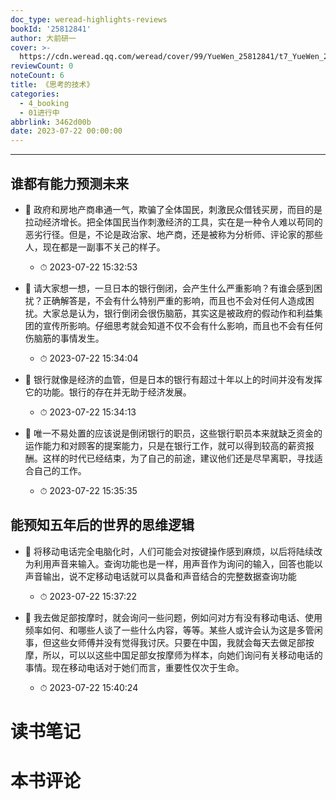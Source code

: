 ```yaml
---
doc_type: weread-highlights-reviews
bookId: '25812841'
author: 大前研一
cover: >-
  https://cdn.weread.qq.com/weread/cover/99/YueWen_25812841/t7_YueWen_25812841.jpg
reviewCount: 0
noteCount: 6
title: 《思考的技术》
categories:
  - 4_booking
  - 01进行中
abbrlink: 3462d00b
date: 2023-07-22 00:00:00
---
```


---


## 谁都有能力预测未来


- 📌 政府和房地产商串通一气，欺骗了全体国民，刺激民众借钱买房，而目的是拉动经济增长。把全体国民当作刺激经济的工具，实在是一种令人难以苟同的恶劣行径。但是，不论是政治家、地产商，还是被称为分析师、评论家的那些人，现在都是一副事不关己的样子。 
    - ⏱ 2023-07-22 15:32:53 

- 📌 请大家想一想，一旦日本的银行倒闭，会产生什么严重影响？有谁会感到困扰？正确解答是，不会有什么特别严重的影响，而且也不会对任何人造成困扰。大家总是认为，银行倒闭会很伤脑筋，其实这是被政府的假动作和利益集团的宣传所影响。仔细思考就会知道不仅不会有什么影响，而且也不会有任何伤脑筋的事情发生。 
    - ⏱ 2023-07-22 15:34:04 

- 📌 银行就像是经济的血管，但是日本的银行有超过十年以上的时间并没有发挥它的功能。银行的存在并无助于经济发展。 
    - ⏱ 2023-07-22 15:34:13 

- 📌 唯一不易处置的应该说是倒闭银行的职员，这些银行职员本来就缺乏资金的运作能力和对顾客的提案能力，只是在银行工作，就可以得到较高的薪资报酬。这样的时代已经结束，为了自己的前途，建议他们还是尽早离职，寻找适合自己的工作。 
    - ⏱ 2023-07-22 15:35:35 
## 能预知五年后的世界的思维逻辑


- 📌 将移动电话完全电脑化时，人们可能会对按键操作感到麻烦，以后将陆续改为利用声音来输入。查询功能也是一样，用声音作为询问的输入，回答也能以声音输出，说不定移动电话就可以具备和声音结合的完整数据查询功能 
    - ⏱ 2023-07-22 15:37:22 

- 📌 我去做足部按摩时，就会询问一些问题，例如问对方有没有移动电话、使用频率如何、和哪些人谈了一些什么内容，等等。某些人或许会认为这是多管闲事，但这些女师傅并没有觉得我讨厌。只要在中国，我就会每天去做足部按摩，所以，可以以这些中国足部女按摩师为样本，向她们询问有关移动电话的事情。现在移动电话对于她们而言，重要性仅次于生命。 
    - ⏱ 2023-07-22 15:40:24 

# 读书笔记


# 本书评论
